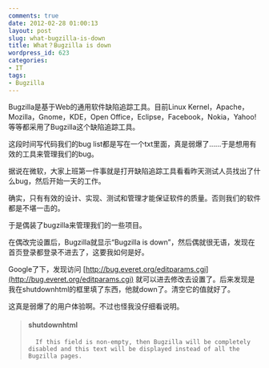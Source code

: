 ```yaml
---
comments: true
date: 2012-02-28 01:00:13
layout: post
slug: what-bugzilla-is-down
title: What？Bugzilla is down
wordpress_id: 623
categories:
- IT
tags:
- Bugzilla
---
```


Bugzilla是基于Web的通用软件缺陷追踪工具。目前Linux Kernel，Apache，Mozilla，Gnome，KDE，Open Office，Eclipse，Facebook，Nokia，Yahoo! 等等都采用了Bugzilla这个缺陷追踪工具。

 

这段时间写代码我们的bug list都是写在一个txt里面，真是弱爆了……于是想用有效的工具来管理我们的bug。

 

据说在微软，大家上班第一件事就是打开缺陷追踪工具看看昨天测试人员找出了什么bug，然后开始一天的工作。

 

确实，只有有效的设计、实现、测试和管理才能保证软件的质量。否则我们的软件都是不堪一击的。

 

于是偶装了bugzilla来管理我们的一些项目。

 

在偶改完设置后，Bugzilla就显示“Bugzilla is down”，然后偶就很无语，发现在首页登录都登录不进去了，这要我如何是好。

 

Google了下，发现访问 [http://bug.everet.org/editparams.cgi](http://bug.everet.org/editparams.cgi) 就可以进去修改去设置了。后来发现是我在shutdownhtml的框里填了东西，他就down了。清空它的值就好了。

 

这真是弱爆了的用户体验啊。不过也怪我没仔细看说明。

 

>   
> 
> #### shutdownhtml 
> 
>       If this field is non-empty, then Bugzilla will be completely disabled and this text will be displayed instead of all the Bugzilla pages.
